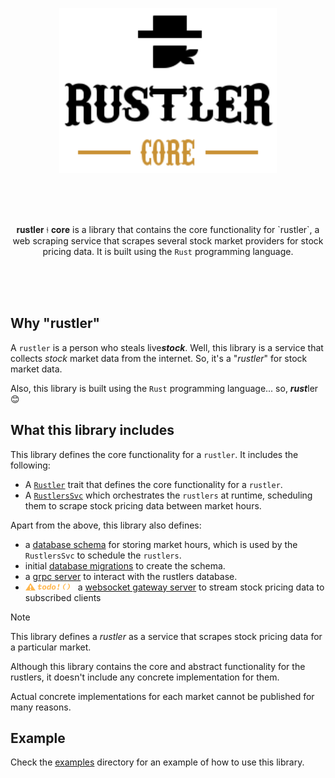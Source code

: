 <p align="center"><img src=".github/img/rustler-core-logo.svg" height="264"></p>

<br>
<br>
<br>

<p align="center">
𝐫𝐮𝐬𝐭𝐥𝐞𝐫 ⫮ 𝐜𝐨𝐫𝐞 is a library that contains the core functionality for `rustler`, a web scraping service that scrapes several stock market providers for stock pricing data. It is built using the <code>Rust</code> programming language.
</p>

<br>
<br>
<br>

## Why "rustler"

A `rustler` is a person who steals live***stock***. Well, this library is a service that collects _stock_ market data from the internet. So, it's a "_rustler_" for stock market data.

Also, this library is built using the `Rust` programming language... so, ***rust***ler 😊

## What this library includes

This library defines the core functionality for a `rustler`. It includes the following:

- A [`Rustler`](./lib/rustlers/rustlers.rs) trait that defines the core functionality for a `rustler`.
- A [`RustlersSvc`](./lib/rustlers/svc.rs) which orchestrates the `rustlers` at runtime, scheduling them to scrape stock pricing data between market hours.

Apart from the above, this library also defines:

- a [database schema](./lib/entities/orm/) for storing market hours, which is used by the `RustlersSvc` to schedule the `rustlers`.
- initial [database migrations](./lib/entities/migration) to create the schema.
- a [grpc server](./lib/grpc/) to interact with the rustlers database.
- <img alt="unimplemented" src="./.github/img/todo.svg" height="12"> a [websocket gateway server](./lib/socket/) to stream stock pricing data to subscribed clients 

> [!NOTE]
> 
> This library defines a _rustler_ as a service that scrapes stock pricing data for a
> particular market.
> 
> Although this library contains the core and abstract functionality for the rustlers, it doesn't include any concrete implementation for them.
> 
> Actual concrete implementations for each market cannot be published for many reasons.

## Example

Check the [examples](./examples) directory for an example of how to use this library.
